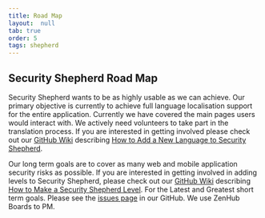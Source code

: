 ```yaml
---
title: Road Map
layout:  null
tab: true
order: 5
tags: shepherd
---
```


## Security Shepherd Road Map
Security Shepherd wants to be as highly usable as we can achieve. Our primary objective is currently to achieve full language localisation support for the entire application. Currently we have covered the main pages users would interact with. We actively need volunteers to take part in the translation process. If you are interested in getting involved please check out our [GitHub Wiki](http://bit.ly/securityShepherdGithub) describing [How to Add a New Language to Security Shepherd](https://github.com/OWASP/SecurityShepherd/wiki/How-to-Create-a-Web-Shepherd-Level).  

Our long term goals are to cover as many web and mobile application security risks as possible. If you are interested in getting involved in adding levels to Security Shepherd, please check out our [GitHub Wiki](http://bit.ly/securityShepherdGithub) describing [How to Make a Security Shepherd Level](https://github.com/OWASP/SecurityShepherd/wiki/Adding-a-new-Language-to-Shepherd). For the Latest and Greatest short term goals. Please see the [issues page](https://github.com/OWASP/SecurityShepherd/issues) in our GitHub. We use ZenHub Boards to PM.
